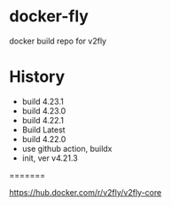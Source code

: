 # docker-fly
docker build repo for v2fly

# History

* build 4.23.1
* build 4.23.0
* build 4.22.1
* Build Latest
* build 4.22.0
* use github action, buildx
* init, ver v4.21.3

=======


https://hub.docker.com/r/v2fly/v2fly-core
